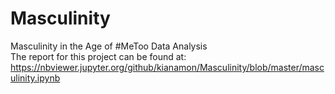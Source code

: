 # Masculinity
Masculinity in the Age of #MeToo Data Analysis<br>
The report for this project can be found at:<br>
https://nbviewer.jupyter.org/github/kianamon/Masculinity/blob/master/masculinity.ipynb
